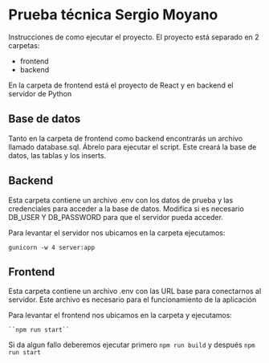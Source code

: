 # Prueba técnica Sergio Moyano

Instrucciones de como ejecutar el proyecto. El proyecto está separado en 2 carpetas:

- frontend
- backend

En la carpeta de frontend está el proyecto de React y en backend el servidor de Python

## Base de datos

Tanto en la carpeta de frontend como backend encontrarás un archivo llamado database.sql. Ábrelo para ejecutar el script. Este creará la base de datos, las tablas y los inserts.

## Backend
Esta carpeta contiene un archivo .env con los datos de prueba y las credenciales para acceder a la base de datos. Modifica si es necesario DB_USER Y DB_PASSWORD para que el servidor pueda acceder.

Para levantar el servidor nos ubicamos en la carpeta ejecutamos:

    gunicorn -w 4 server:app

## Frontend

Esta carpeta contiene un archivo .env con las URL base para conectarnos al servidor. Este archivo es necesario para el funcionamiento de la aplicación

Para levantar el frontend nos ubicamos en la carpeta y ejecutamos:

    ``npm run start``

Si da algun fallo deberemos ejecutar primero ``npm run build`` y después ``npm run start``
